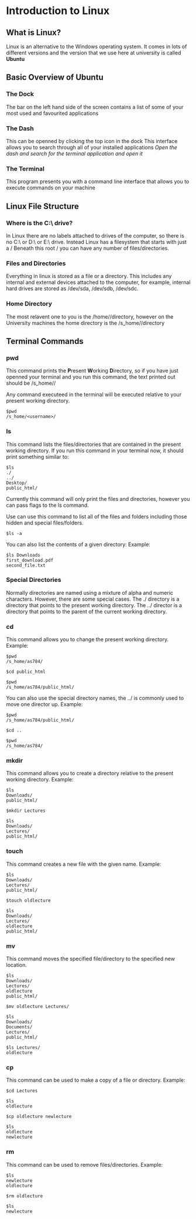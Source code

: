 # Introduction to Linux


## What is Linux?
Linux is an alternative to the Windows operating system. It comes in lots of different versions and the version that we use here at university is called **Ubuntu**


## Basic Overview of Ubuntu
### The Dock
The bar on the left hand side of the screen contains a list of some of your most used and favourited applications


### The Dash
This can be openned by clicking the top icon in the dock
This interface allows you to search through all of your installed applications
*Open the dash and search for the terminal application and open it*


### The Terminal
This program presents you with a command line interface that allows you to execute commands on your machine


## Linux File Structure
### Where is the C:\ drive?
In Linux there are no labels attached to drives of the computer, so there is no C:\ or D:\ or E:\ drive. Instead Linux has a filesystem that starts with just a /
Beneath this root / you can have any number of files/directories.


### Files and Directories
Everything in linux is stored as a file or a directory. This includes any internal and external devices attached to the computer, for example, internal hard drives are stored as /dev/sda, /dev/sdb, /dev/sdc.


### Home Directory
The most relavent one to you is the /home/<username>/directory, however on the University machines the home directory is the /s_home/<username>/directory


## Terminal Commands
### pwd
This command prints the **P**resent **W**orking **D**irectory, so if you have just openned your terminal and you run this command, the text printed out should be /s_home/<username>/

Any command executeed in the terminal will be executed relative to your present working directory.

```console
$pwd
/s_home/<username>/
```

### ls
This command lists the files/directories that are contained in the present working directory. If you run this command in your terminal now, it should print something similar to:

```console
$ls
./
../
Desktop/
public_html/
```

Currently this command will only print the files and directories, however you can pass flags to the ls command.

Use can use this command to list all of the files and folders including those hidden and special files/folders.

```console
$ls -a
```

You can also list the contents of a given directory: Example:

```console
$ls Downloads
first_download.pdf
second_file.txt
```


### Special Directories
Normally directories are named using a mixture of alpha and numeric characters. However, there are some special cases.
The ./ directory is a directory that points to the present working directory.
The ../ director is a directory that points to the parent of the current working directory.


### cd
This command allows you to change the present working directory.
Example:

```console
$pwd
/s_home/as784/
```

```console
$cd public_html
```

```console
$pwd
/s_home/as784/public_html/
```

You can also use the special directory names, the ../ is commonly used to move one director up. Example:

```console
$pwd
/s_home/as784/public_html/
```

```console
$cd ..
```

```console
$pwd
/s_home/as784/
```


### mkdir
This command allows you to create a directory relative to the present working directory. Example:

```console
$ls
Downloads/
public_html/
```

```console
$mkdir Lectures
```

```console
$ls
Downloads/
Lectures/
public_html/
```


### touch
This command creates a new file with the given name. Example:

```console
$ls
Downloads/
Lectures/
public_html/
```

```console
$touch oldlecture
```

```console
$ls
Downloads/
Lectures/
oldlecture
public_html/
```

### mv
This command moves the specified file/directory to the specified new location.

```console
$ls
Downloads/
Lectures/
oldlecture
public_html/
```

```console
$mv oldlecture Lectures/
```

```console
$ls
Downloads/
Documents/
Lectures/
public_html/
```

```console
$ls Lectures/
oldlecture
```

### cp
This command can be used to make a copy of a file or directory. Example:

```console
$cd Lectures
```

```console
$ls
oldlecture
```

```console
$cp oldlecture newlecture
```

```console
$ls
oldlecture
newlecture
```

### rm
This command can be used to remove files/directories. Example:

```console
$ls
newlecture
oldlecture
```

```console
$rm oldlecture
```

```console
$ls
newlecture

```
